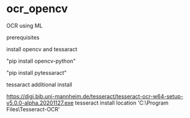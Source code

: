 # ocr_opencv
OCR using ML

prerequisites

install opencv and tessaract 

"pip install opencv-python" 

"pip install pytessaract" 


tessaract additional install 

https://digi.bib.uni-mannheim.de/tesseract/tesseract-ocr-w64-setup-v5.0.0-alpha.20201127.exe
tesseract install location 'C:\Program Files\Tesseract-OCR\'
